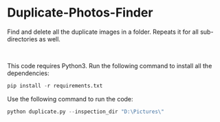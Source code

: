 # Duplicate-Photos-Finder
Find and delete all the duplicate images in a folder. Repeats it for all sub-directories as well. 

<br>

This code requires Python3. Run the following command to install all the dependencies:
```python
pip install -r requirements.txt
```

Use the following command to run the code: 
```python
python duplicate.py --inspection_dir "D:\Pictures\"
```
